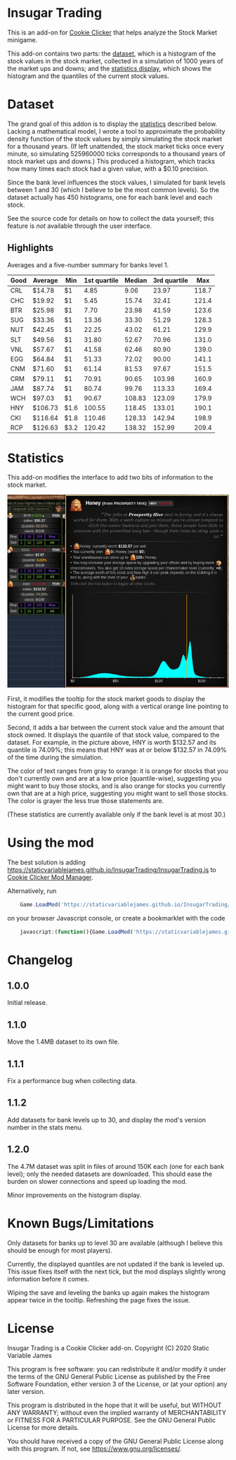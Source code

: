 Insugar Trading
===============

This is an add-on for [Cookie Clicker](https://orteil.dashnet.org/cookieclicker/)
that helps analyze the Stock Market minigame.

This add-on contains two parts:
the [dataset](#dataset), which is a histogram of the stock values in the stock market,
collected in a simulation of 1000 years of the market ups and downs;
and the [statistics display](#statistics),
which shows the histogram and the quantiles of the current stock values.


Dataset
=======

The grand goal of this addon is to display the [statistics](#statistics) described below.
Lacking a mathematical model,
I wrote a tool to approximate the probability density function of the stock values
by simply simulating the stock market for a thousand years.
(If left unattended, the stock market ticks once every minute,
so simulating 525960000 ticks corresponds to a thousand years of stock market ups and downs.)
This produced a histogram,
which tracks how many times each stock had a given value,
with a $0.10 precision.

Since the bank level influences the stock values,
I simulated for bank levels between 1 and 30
(which I believe to be the most common levels).
So the dataset actually has 450 histograms,
one for each bank level and each stock.

See the source code for details on how to collect the data yourself;
this feature is _not_ available through the user interface.

Highlights
----------

Averages and a five-number summary for banks level 1.

| Good | Average | Min  | 1st quartile | Median | 3rd quartile | Max   |
|------|---------|------|--------------|--------|--------------|-------|
| CRL  |  $14.78 | $1   |         4.85 |   9.06 |        23.97 | 118.7 |
| CHC  |  $19.92 | $1   |         5.45 |  15.74 |        32.41 | 121.4 |
| BTR  |  $25.98 | $1   |         7.70 |  23.98 |        41.59 | 123.6 |
| SUG  |  $33.36 | $1   |        13.36 |  33.30 |        51.29 | 128.3 |
| NUT  |  $42.45 | $1   |        22.25 |  43.02 |        61.21 | 129.9 |
| SLT  |  $49.56 | $1   |        31.80 |  52.67 |        70.96 | 131.0 |
| VNL  |  $57.67 | $1   |        41.58 |  62.46 |        80.90 | 139.0 |
| EGG  |  $64.84 | $1   |        51.33 |  72.02 |        90.00 | 141.1 |
| CNM  |  $71.60 | $1   |        61.14 |  81.53 |        97.67 | 151.5 |
| CRM  |  $79.11 | $1   |        70.91 |  90.65 |       103.98 | 160.9 |
| JAM  |  $87.74 | $1   |        80.74 |  99.76 |       113.33 | 169.4 |
| WCH  |  $97.03 | $1   |        90.67 | 108.83 |       123.09 | 179.9 |
| HNY  | $106.73 | $1.6 |       100.55 | 118.45 |       133.01 | 190.1 |
| CKI  | $116.64 | $1.8 |       110.46 | 128.33 |       142.94 | 198.9 |
| RCP  | $126.63 | $3.2 |       120.42 | 138.32 |       152.99 | 209.4 |


Statistics
==========

This add-on modifies the interface to add two bits of information to the stock market.

![Goods tooltip](tooltip.png)

First,
it modifies the tooltip for the stock market goods
to display the histogram for that specific good,
along with a vertical orange line pointing to the current good price.

Second,
it adds a bar between the current stock value and the amount that stock owned.
It displays the quantile of that stock value,
compared to the dataset.
For example,
in the picture above,
HNY is worth $132.57 and its quantile is 74.09%;
this means that HNY was at or below $132.57 in 74.09% of the time during the simulation.

The color of text ranges from gray to orange:
it is orange for stocks that you don't currently own and are at a low price (quantile-wise),
suggesting you might want to buy those stocks,
and is also orange for stocks you currently own that are at a high price,
suggesting you might want to sell those stocks.
The color is grayer the less true those statements are.

(These statistics are currently available only if the bank level is at most 30.)


Using the mod
=============

The best solution is adding
<https://staticvariablejames.github.io/InsugarTrading/InsugarTrading.js>
to [Cookie Clicker Mod Manager](https://github.com/klattmose/CookieClickerModManager).

Alternatively,
run
```javascript
    Game.LoadMod('https://staticvariablejames.github.io/InsugarTrading/InsugarTrading.js');
```
on your browser Javascript console,
or create a bookmarklet with the code
```javascript
    javascript:(function(){Game.LoadMod('https://staticvariablejames.github.io/InsugarTrading/InsugarTrading.js');}());
```

Changelog
=========

1.0.0
-----

Initial release.

1.1.0
-----

Move the 1.4MB dataset to its own file.

1.1.1
-----

Fix a performance bug when collecting data.

1.1.2
-----

Add datasets for bank levels up to 30,
and display the mod's version number in the stats menu.

1.2.0
-----

The 4.7M dataset was split in files of around 150K each
(one for each bank level);
only the needed datasets are downloaded.
This should ease the burden on slower connections and speed up loading the mod.

Minor improvements on the histogram display.

Known Bugs/Limitations
======================

Only datasets for banks up to level 30 are available
(although I believe this should be enough for most players).

Currently, the displayed quantiles are not updated if the bank is leveled up.
This issue fixes itself with the next tick,
but the mod displays slightly wrong information before it comes.

Wiping the save and leveling the banks up again
makes the histogram appear twice in the tooltip.
Refreshing the page fixes the issue.

License
=======

Insugar Trading is a Cookie Clicker add-on.
Copyright (C) 2020 Static Variable James

This program is free software: you can redistribute it and/or modify
it under the terms of the GNU General Public License as published by
the Free Software Foundation, either version 3 of the License, or
(at your option) any later version.

This program is distributed in the hope that it will be useful,
but WITHOUT ANY WARRANTY; without even the implied warranty of
MERCHANTABILITY or FITNESS FOR A PARTICULAR PURPOSE. See the
GNU General Public License for more details.

You should have received a copy of the GNU General Public License
along with this program. If not, see <https://www.gnu.org/licenses/>.
